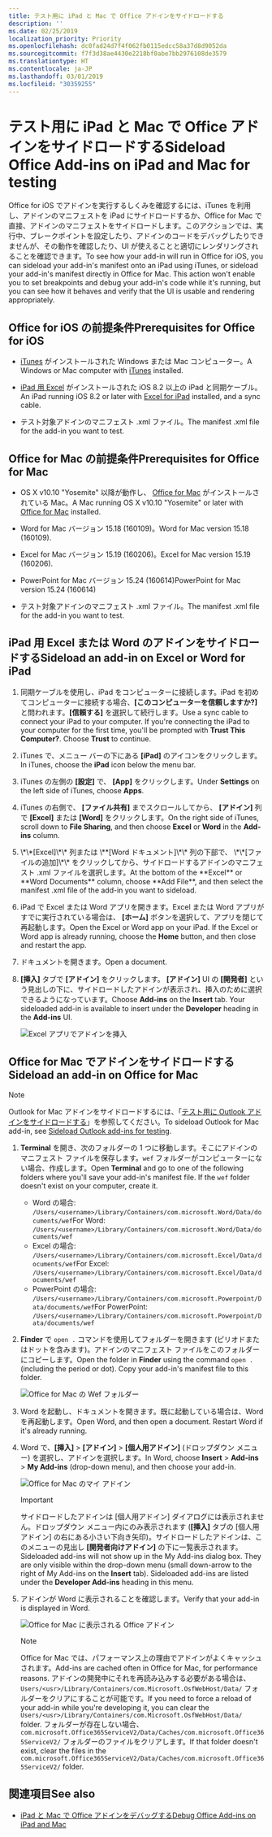 ```yaml
---
title: テスト用に iPad と Mac で Office アドインをサイドロードする
description: ''
ms.date: 02/25/2019
localization_priority: Priority
ms.openlocfilehash: dc0fad24d7f4f062fb0115edcc58a37d8d9052da
ms.sourcegitcommit: f7f3d38ae4430e2218bf0abe7bb2976108de3579
ms.translationtype: HT
ms.contentlocale: ja-JP
ms.lasthandoff: 03/01/2019
ms.locfileid: "30359255"
---
```

# <a name="sideload-office-add-ins-on-ipad-and-mac-for-testing"></a><span data-ttu-id="5e25e-102">テスト用に iPad と Mac で Office アドインをサイドロードする</span><span class="sxs-lookup"><span data-stu-id="5e25e-102">Sideload Office Add-ins on iPad and Mac for testing</span></span>

<span data-ttu-id="5e25e-p101">Office for iOS でアドインを実行するしくみを確認するには、iTunes を利用し、アドインのマニフェストを iPad にサイドロードするか、Office for Mac で直接、アドインのマニフェストをサイドロードします。このアクションでは、実行中、ブレークポイントを設定したり、アドインのコードをデバッグしたりできませんが、その動作を確認したり、UI が使えることと適切にレンダリングされることを確認できます。</span><span class="sxs-lookup"><span data-stu-id="5e25e-p101">To see how your add-in will run in Office for iOS, you can sideload your add-in's manifest onto an iPad using iTunes, or sideload your add-in's manifest directly in Office for Mac. This action won't enable you to set breakpoints and debug your add-in's code while it's running, but you can see how it behaves and verify that the UI is usable and rendering appropriately.</span></span> 

## <a name="prerequisites-for-office-for-ios"></a><span data-ttu-id="5e25e-105">Office for iOS の前提条件</span><span class="sxs-lookup"><span data-stu-id="5e25e-105">Prerequisites for Office for iOS</span></span>

- <span data-ttu-id="5e25e-106">[iTunes](https://www.apple.com/itunes/download/) がインストールされた Windows または Mac コンピューター。</span><span class="sxs-lookup"><span data-stu-id="5e25e-106">A Windows or Mac computer with [iTunes](https://www.apple.com/itunes/download/) installed.</span></span>
    
- <span data-ttu-id="5e25e-107">[iPad 用 Excel](https://itunes.apple.com/us/app/microsoft-excel/id586683407?mt=8) がインストールされた iOS 8.2 以上の iPad と同期ケーブル。</span><span class="sxs-lookup"><span data-stu-id="5e25e-107">An iPad running iOS 8.2 or later with [Excel for iPad](https://itunes.apple.com/us/app/microsoft-excel/id586683407?mt=8) installed, and a sync cable.</span></span>
    
- <span data-ttu-id="5e25e-108">テスト対象アドインのマニフェスト .xml ファイル。</span><span class="sxs-lookup"><span data-stu-id="5e25e-108">The manifest .xml file for the add-in you want to test.</span></span>
    

## <a name="prerequisites-for-office-for-mac"></a><span data-ttu-id="5e25e-109">Office for Mac の前提条件</span><span class="sxs-lookup"><span data-stu-id="5e25e-109">Prerequisites for Office for Mac</span></span>

- <span data-ttu-id="5e25e-110">OS X v10.10 "Yosemite" 以降が動作し、 [Office for Mac](https://products.office.com/buy/compare-microsoft-office-products?tab=omac) がインストールされている Mac。</span><span class="sxs-lookup"><span data-stu-id="5e25e-110">A Mac running OS X v10.10 "Yosemite" or later with [Office for Mac](https://products.office.com/buy/compare-microsoft-office-products?tab=omac) installed.</span></span>
    
- <span data-ttu-id="5e25e-111">Word for Mac バージョン 15.18 (160109)。</span><span class="sxs-lookup"><span data-stu-id="5e25e-111">Word for Mac version 15.18 (160109).</span></span>
   
- <span data-ttu-id="5e25e-112">Excel for Mac バージョン 15.19 (160206)。</span><span class="sxs-lookup"><span data-stu-id="5e25e-112">Excel for Mac version 15.19 (160206).</span></span>

- <span data-ttu-id="5e25e-113">PowerPoint for Mac バージョン 15.24 (160614)</span><span class="sxs-lookup"><span data-stu-id="5e25e-113">PowerPoint for Mac version 15.24 (160614)</span></span>
    
- <span data-ttu-id="5e25e-114">テスト対象アドインのマニフェスト .xml ファイル。</span><span class="sxs-lookup"><span data-stu-id="5e25e-114">The manifest .xml file for the add-in you want to test.</span></span>
    

## <a name="sideload-an-add-in-on-excel-or-word-for-ipad"></a><span data-ttu-id="5e25e-115">iPad 用 Excel または Word のアドインをサイドロードする</span><span class="sxs-lookup"><span data-stu-id="5e25e-115">Sideload an add-in on Excel or Word for iPad</span></span>

1. <span data-ttu-id="5e25e-p102">同期ケーブルを使用し、iPad をコンピューターに接続します。iPad を初めてコンピューターに接続する場合、**[このコンピューターを信頼しますか?]** と問われます。**[信頼する]** を選択して続行します。</span><span class="sxs-lookup"><span data-stu-id="5e25e-p102">Use a sync cable to connect your iPad to your computer. If you're connecting the iPad to your computer for the first time, you'll be prompted with  **Trust This Computer?**. Choose **Trust** to continue.</span></span>

2. <span data-ttu-id="5e25e-119">iTunes で、メニュー バーの下にある **[iPad]** のアイコンをクリックします。</span><span class="sxs-lookup"><span data-stu-id="5e25e-119">In iTunes, choose the  **iPad** icon below the menu bar.</span></span>

3. <span data-ttu-id="5e25e-120">iTunes の左側の  **[設定]** で、 **[App]** をクリックします。</span><span class="sxs-lookup"><span data-stu-id="5e25e-120">Under  **Settings** on the left side of iTunes, choose **Apps**.</span></span>

4. <span data-ttu-id="5e25e-121">iTunes の右側で、 **[ファイル共有]** までスクロールしてから、 **[アドイン]** 列で **[Excel]** または **[Word]** をクリックします。</span><span class="sxs-lookup"><span data-stu-id="5e25e-121">On the right side of iTunes, scroll down to  **File Sharing**, and then choose  **Excel** or **Word** in the **Add-ins** column.</span></span>

5. <span data-ttu-id="5e25e-122">
            \*\*[Excel]\*\* 列または \**[Word ドキュメント]\*\* 列の下部で、 \*\*[ファイルの追加]\*\* をクリックしてから、サイドロードするアドインのマニフェスト .xml ファイルを選択します。</span><span class="sxs-lookup"><span data-stu-id="5e25e-122">At the bottom of the  **Excel** or **Word Documents** column, choose **Add File**, and then select the manifest .xml file of the add-in you want to sideload.</span></span> 
    
6. <span data-ttu-id="5e25e-p103">iPad で Excel または Word アプリを開きます。Excel または Word アプリがすでに実行されている場合は、 **[ホーム]** ボタンを選択して、アプリを閉じて再起動します。</span><span class="sxs-lookup"><span data-stu-id="5e25e-p103">Open the Excel or Word app on your iPad. If the Excel or Word app is already running, choose the  **Home** button, and then close and restart the app.</span></span>
    
7. <span data-ttu-id="5e25e-125">ドキュメントを開きます。</span><span class="sxs-lookup"><span data-stu-id="5e25e-125">Open a document.</span></span>
    
8. <span data-ttu-id="5e25e-126">**[挿入]** タブで **[アドイン]** をクリックします。 **[アドイン]** UI の **[開発者]** という見出しの下に、サイドロードしたアドインが表示され、挿入のために選択できるようになっています。</span><span class="sxs-lookup"><span data-stu-id="5e25e-126">Choose  **Add-ins** on the **Insert** tab. Your sideloaded add-in is available to insert under the **Developer** heading in the **Add-ins** UI.</span></span>
    
    ![Excel アプリでアドインを挿入](../images/excel-insert-add-in.png)


## <a name="sideload-an-add-in-on-office-for-mac"></a><span data-ttu-id="5e25e-128">Office for Mac でアドインをサイドロードする</span><span class="sxs-lookup"><span data-stu-id="5e25e-128">Sideload an add-in on Office for Mac</span></span>

> [!NOTE]
> <span data-ttu-id="5e25e-129">Outlook for Mac アドインをサイドロードするには、「[テスト用に Outlook アドインをサイドロードする](https://docs.microsoft.com/outlook/add-ins/sideload-outlook-add-ins-for-testing)」を参照してください。</span><span class="sxs-lookup"><span data-stu-id="5e25e-129">To sideload Outlook for Mac add-in, see [Sideload Outlook add-ins for testing](https://docs.microsoft.com/outlook/add-ins/sideload-outlook-add-ins-for-testing).</span></span>

1. <span data-ttu-id="5e25e-p104">**Terminal** を開き、次のフォルダーの 1 つに移動します。そこにアドインのマニフェスト ファイルを保存します。`wef` フォルダーがコンピューターにない場合、作成します。</span><span class="sxs-lookup"><span data-stu-id="5e25e-p104">Open  **Terminal** and go to one of the following folders where you'll save your add-in's manifest file. If the `wef` folder doesn't exist on your computer, create it.</span></span>
    
    - <span data-ttu-id="5e25e-132">Word の場合: `/Users/<username>/Library/Containers/com.microsoft.Word/Data/documents/wef`</span><span class="sxs-lookup"><span data-stu-id="5e25e-132">For Word:  `/Users/<username>/Library/Containers/com.microsoft.Word/Data/documents/wef`</span></span>    
    - <span data-ttu-id="5e25e-133">Excel の場合: `/Users/<username>/Library/Containers/com.microsoft.Excel/Data/documents/wef`</span><span class="sxs-lookup"><span data-stu-id="5e25e-133">For Excel:  `/Users/<username>/Library/Containers/com.microsoft.Excel/Data/documents/wef`</span></span>
    - <span data-ttu-id="5e25e-134">PowerPoint の場合: `/Users/<username>/Library/Containers/com.microsoft.Powerpoint/Data/documents/wef`</span><span class="sxs-lookup"><span data-stu-id="5e25e-134">For PowerPoint: `/Users/<username>/Library/Containers/com.microsoft.Powerpoint/Data/documents/wef`</span></span>
    
2. <span data-ttu-id="5e25e-p105">**Finder** で `open .` コマンドを使用してフォルダーを開きます (ピリオドまたはドットを含みます)。アドインのマニフェスト ファイルをこのフォルダーにコピーします。</span><span class="sxs-lookup"><span data-stu-id="5e25e-p105">Open the folder in  **Finder** using the command `open .` (including the period or dot). Copy your add-in's manifest file to this folder.</span></span>
    
    ![Office for Mac の Wef フォルダー](../images/all-my-files.png)

3. <span data-ttu-id="5e25e-p106">Word を起動し、ドキュメントを開きます。既に起動している場合は、Word を再起動します。</span><span class="sxs-lookup"><span data-stu-id="5e25e-p106">Open Word, and then open a document. Restart Word if it's already running.</span></span>
    
4. <span data-ttu-id="5e25e-140">Word で、**[挿入]** > **[アドイン]** > **[個人用アドイン]** (ドロップダウン メニュー) を選択し、アドインを選択します。</span><span class="sxs-lookup"><span data-stu-id="5e25e-140">In Word, choose  **Insert** > **Add-ins** > **My Add-ins** (drop-down menu), and then choose your add-in.</span></span>
    
    ![Office for Mac のマイ アドイン](../images/my-add-ins-wikipedia.png)

    > [!IMPORTANT]
    > <span data-ttu-id="5e25e-p107">サイドロードしたアドインは [個人用アドイン] ダイアログには表示されません。ドロップダウン メニュー内にのみ表示されます (**[挿入]** タブの [個人用アドイン] の右にある小さい下向き矢印)。サイドロードしたアドインは、このメニューの見出し **[開発者向けアドイン]** の下に一覧表示されます。</span><span class="sxs-lookup"><span data-stu-id="5e25e-p107">Sideloaded add-ins will not show up in the My Add-ins dialog box. They are only visible within the drop-down menu (small down-arrow to the right of My Add-ins on the **Insert** tab). Sideloaded add-ins are listed under the **Developer Add-ins** heading in this menu.</span></span> 
    
5. <span data-ttu-id="5e25e-145">アドインが Word に表示されることを確認します。</span><span class="sxs-lookup"><span data-stu-id="5e25e-145">Verify that your add-in is displayed in Word.</span></span>
    
    ![Office for Mac に表示される Office アドイン](../images/lorem-ipsum-wikipedia.png)
    
    > [!NOTE]
    > <span data-ttu-id="5e25e-147">Office for Mac では、パフォーマンス上の理由でアドインがよくキャッシュされます。</span><span class="sxs-lookup"><span data-stu-id="5e25e-147">Add-ins are cached often in Office for Mac, for performance reasons.</span></span> <span data-ttu-id="5e25e-148">アドインの開発中にそれを再読み込みする必要がある場合は、`Users/<usr>/Library/Containers/com.Microsoft.OsfWebHost/Data/` フォルダーをクリアにすることが可能です。</span><span class="sxs-lookup"><span data-stu-id="5e25e-148">If you need to force a reload of your add-in while you're developing it, you can clear the `Users/<usr>/Library/Containers/com.Microsoft.OsfWebHost/Data/` folder.</span></span> <span data-ttu-id="5e25e-149">フォルダーが存在しない場合、`com.microsoft.Office365ServiceV2/Data/Caches/com.microsoft.Office365ServiceV2/` フォルダーのファイルをクリアします。</span><span class="sxs-lookup"><span data-stu-id="5e25e-149">If that folder doesn't exist, clear the files in the `com.microsoft.Office365ServiceV2/Data/Caches/com.microsoft.Office365ServiceV2/` folder.</span></span>

## <a name="see-also"></a><span data-ttu-id="5e25e-150">関連項目</span><span class="sxs-lookup"><span data-stu-id="5e25e-150">See also</span></span>

- [<span data-ttu-id="5e25e-151">iPad と Mac で Office アドインをデバッグする</span><span class="sxs-lookup"><span data-stu-id="5e25e-151">Debug Office Add-ins on iPad and Mac</span></span>](debug-office-add-ins-on-ipad-and-mac.md)
